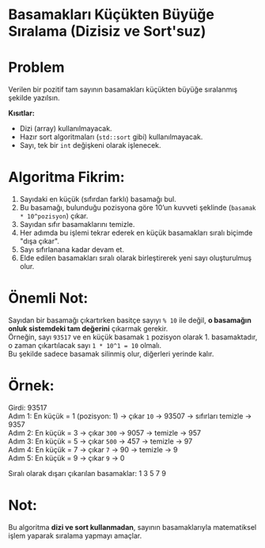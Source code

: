 ﻿# Basamakları Küçükten Büyüğe Sıralama (Dizisiz ve Sort'suz)

# Problem
Verilen bir pozitif tam sayının basamakları küçükten büyüğe sıralanmış şekilde yazılsın.

**Kısıtlar:**
- Dizi (array) kullanılmayacak.
- Hazır sort algoritmaları (`std::sort` gibi) kullanılmayacak.
- Sayı, tek bir `int` değişkeni olarak işlenecek.

#  Algoritma Fikrim:
1. Sayıdaki en küçük (sıfırdan farklı) basamağı bul.
2. Bu basamağı, bulunduğu pozisyona göre 10’un kuvveti şeklinde (`basamak * 10^pozisyon`) çıkar.
3. Sayıdan sıfır basamaklarını temizle.
4. Her adımda bu işlemi tekrar ederek en küçük basamakları sıralı biçimde "dışa çıkar".
5. Sayı sıfırlanana kadar devam et.
6. Elde edilen basamakları sıralı olarak birleştirerek yeni sayı oluşturulmuş olur.

# Önemli Not:
Sayıdan bir basamağı çıkartırken basitçe sayıyı `% 10` ile değil, **o basamağın onluk sistemdeki tam değerini** çıkarmak gerekir.  
Örneğin, sayı `93517` ve en küçük basamak `1` pozisyon olarak 1. basamaktadır, o zaman çıkartılacak sayı `1 * 10^1 = 10` olmalı.  
Bu şekilde sadece basamak silinmiş olur, diğerleri yerinde kalır.

# Örnek:
Girdi: 93517  
Adım 1: En küçük = 1 (pozisyon: 1) → çıkar `10` → 93507 → sıfırları temizle → 9357  
Adım 2: En küçük = 3 → çıkar `300` → 9057 → temizle → 957  
Adım 3: En küçük = 5 → çıkar `500` → 457 → temizle → 97  
Adım 4: En küçük = 7 → çıkar `7` → 90 → temizle → 9  
Adım 5: En küçük = 9 → çıkar `9` → 0  

Sıralı olarak dışarı çıkarılan basamaklar: 1 3 5 7 9

# Not:
Bu algoritma **dizi ve sort kullanmadan**, sayının basamaklarıyla matematiksel işlem yaparak sıralama yapmayı amaçlar.




